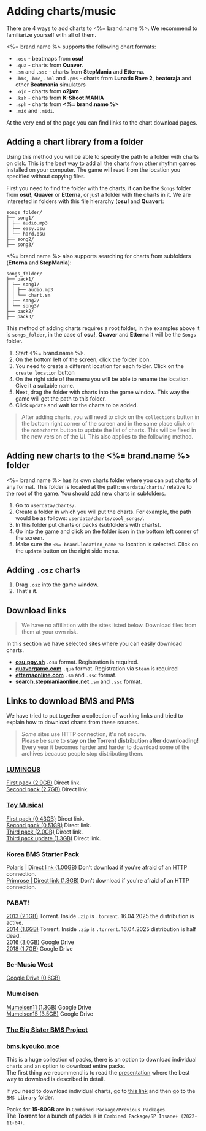 # Adding charts/music
There are 4 ways to add charts to <%= brand.name %>. We recommend to familiarize yourself with all of them.

<%= brand.name %> supports the following chart formats:
- `.osu` - beatmaps from **osu!**
- `.qua` - charts from **Quaver**.
- `.sm` and `.ssc` - charts from **StepMania** and **Etterna**.
- `.bms`, `.bme`, `.bml` and `.pms` - charts from **Lunatic Rave 2**, **beatoraja** and other **Beatmania** simulators
- `.ojn` - charts from **o2jam**
- `.ksh` - charts from **K-Shoot MANIA**
- `.sph` - charts from **<%= brand.name %>**
- `.mid` and `.midi`.

At the very end of the page you can find links to the chart download pages.

## Adding a chart library from a folder
Using this method you will be able to specify the path to a folder with charts on disk. This is the best way to add all the charts from other rhythm games installed on your computer. The game will read from the location you specified without copying files.

First you need to find the folder with the charts, it can be the `Songs` folder from **osu!**, **Quaver** or **Etterna**, or just a folder with the charts in it. We are interested in folders with this file hierarchy (**osu!** and **Quaver**):
```
songs_folder/
├── song1/
│ ├── audio.mp3
│ ├── easy.osu
│ └── hard.osu
├── song2/
├── song3/
```

<%= brand.name %> also supports searching for charts from subfolders (**Etterna** and **StepMania**):
```
songs_folder/
├── pack1/
│ ├── song1/
│ │ ├── audio.mp3
│ │ └── chart.sm
│ ├── song2/
│ └── song3/
├── pack2/
├── pack3/
```

This method of adding charts requires a root folder, in the examples above it is `songs_folder`, in the case of **osu!**, **Quaver** and **Etterna** it will be the `Songs` folder.

1. Start <%= brand.name %>.
2. On the bottom left of the screen, click the folder icon.
3. You need to create a different location for each folder. Click on the `create location` button
4. On the right side of the menu you will be able to rename the location. Give it a suitable name.
5. Next, drag the folder with charts into the game window. This way the game will get the path to this folder.
6. Click `update` and wait for the charts to be added.

> After adding charts, you will need to click on the `collections` button in the bottom right corner of the screen and in the same place click on the `notecharts` button to update the list of charts. This will be fixed in the new version of the UI. This also applies to the following method.

## Adding new charts to the <%= brand.name %> folder
<%= brand.name %> has its own charts folder where you can put charts of any format. This folder is located at the path: `userdata/charts/` relative to the root of the game. You should add new charts in subfolders.

1. Go to `userdata/charts/`.
2. Create a folder in which you will put the charts. For example, the path would be as follows: `userdata/charts/cool_songs/`.
3. In this folder put charts or packs (subfolders with charts).
4. Go into the game and click on the folder icon in the bottom left corner of the screen. 
5. Make sure the `<%= brand.location_name %>` location is selected. Click on the `update` button on the right side menu.

## Adding `.osz` charts 
1. Drag `.osz` into the game window.
2. That's it.

## Download links
> We have no affiliation with the sites listed below. Download files from them at your own risk.  

In this section we have selected sites where you can easily download charts.
- [**osu.ppy.sh**](https://osu.ppy.sh/beatmapsets) `.osu` format. Registration is required.
- [**quavergame.com**](https://quavergame.com/maps) `.qua` format. Registration via `Steam` is required
- [**etternaonline.com**](https://etternaonline.com/packs) `.sm` and `.ssc` format. 
- [**search.stepmaniaonline.net**](https://search.stepmaniaonline.net/) `.sm` and `.ssc` format.

## Links to download BMS and PMS
We have tried to put together a collection of working links and tried to explain how to download charts from these sources.

> *Some* sites use HTTP connection, it's not secure.  
> Please be sure to **stay on the Torrent distribution after downloading!** Every year it becomes harder and harder to download some of the archives because people stop distributing them.

### [LUMINOUS](https://l-bms.space/)
[First pack (2.9GB)](https://slime.kr/downloads/luminous/Luminous%20PACK%201.0.1.rar) Direct link.  
[Second pack (2.7GB)](http://slime.kr/downloads/luminous/Pure%20White%20Full%20Package.rar) Direct link.

### [Toy Musical](https://tm2.toymusical.net/download.html)
[First pack (0.43GB)](https://tm2.toymusical.net/download/dl.php?dl=tm1) Direct link.  
[Second pack (0.51GB)](https://tm2.toymusical.net/download/dl.php?dl=tm2) Direct link.  
[Third pack (2.0GB)](https://www.luzeria.net/tm3/update/tm3_n2_ver296_full.zip) Direct link.  
[Third pack update (1.3GB)](https://www.luzeria.net/tm3/update/tm3_n2_ver299_sabun.zip) Direct link.  

### Korea BMS Starter Pack
[Polaris | Direct link (1.00GB)](http://musicgamelab.com:88/kbsp_polaris110.rar) Don't download if you're afraid of an HTTP connection.  
[Primrose | Direct link (1.3GB)](http://musicgamelab.com:88/KBSP_Primrose.rar) Don't download if you're afraid of an HTTP connection.  

### PABAT!
[2013 (2.1GB)](https://k-bms.com/party_pabat/event_file/PABAT_bms_event_package_total_62_bms.zip) Torrent. Inside `.zip` is `.torrent`. 16.04.2025 the distribution is active.  
[2014 (1.6GB)](https://k-bms.com/party_pabat/event_file/PABAT_2014_seasons_60bms_package.zip) Torrent. Inside `.zip` is `.torrent`. 16.04.2025 distribution is half dead.  
[2016 (3.0GB)](https://drive.google.com/file/d/0B_JSxrtTvjwHMUg2YkxGWnd1N1k/view?resourcekey=0-upgGjVZqxAjEUavBdxWz1w) Google Drive  
[2018 (1.7GB)](https://drive.google.com/file/d/13Ll_2eRMIb-Gxe7ynlMqznf-vr2DmxIV/view) Google Drive  

### Be-Music West
[Google Drive (0.6GB)](https://drive.google.com/file/d/0B7f97zxWtVlnOU1xVV9HRXcwYzg/view)

### Mumeisen
[Mumeisen11 (1.3GB)](https://drive.usercontent.google.com/download?id=0BxcEoygd7bh-Y3FpaVdmdGhCQmM&export=download&authuser=0) Google Drive  
[Mumeisen15 (3.5GB)](https://drive.google.com/file/d/1p8_4UpilwmoresANu747w07M48X2rTUY/view) Google Drive  

### [The Big Sister BMS Project](https://bms.wrigglebug.xyz/)

### [bms.kyouko.moe](https://bms.kyouko.moe/)
This is a huge collection of packs, there is an option to download individual charts and an option to download entire packs.  
The first thing we recommend is to read the [presentation](https://docs.google.com/presentation/d/1j5Xwon8NR6rTvmYCvvnbhFyeP5SAL6NYHtlHhln8nSM/edit?slide=id.p#slide=id.p) where the best way to download is described in detail.  

If you need to download individual charts, go to [this link](https://drive.google.com/drive/folders/1pJGq49KrF5St2Yfgp493oOKoDEIyZ6Hq) and then go to the `BMS Library` folder.  

Packs for **15-80GB** are in `Combined Package/Previous Packages`.  
The **Torrent** for a bunch of packs is in `Combined Package/SP Insane+ (2022-11-04)`.  

